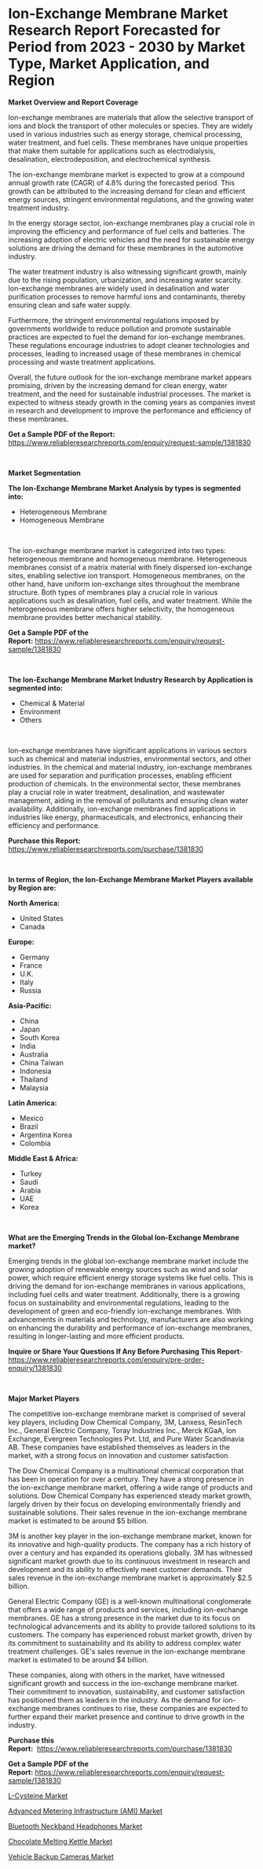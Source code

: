 <p><h1>Ion-Exchange Membrane Market Research Report Forecasted for Period from 2023 -  2030 by Market Type, Market Application, and Region</h1></p><p><strong>Market Overview and Report Coverage</strong></p>
<p><p>Ion-exchange membranes are materials that allow the selective transport of ions and block the transport of other molecules or species. They are widely used in various industries such as energy storage, chemical processing, water treatment, and fuel cells. These membranes have unique properties that make them suitable for applications such as electrodialysis, desalination, electrodeposition, and electrochemical synthesis.</p><p>The ion-exchange membrane market is expected to grow at a compound annual growth rate (CAGR) of 4.8% during the forecasted period. This growth can be attributed to the increasing demand for clean and efficient energy sources, stringent environmental regulations, and the growing water treatment industry.</p><p>In the energy storage sector, ion-exchange membranes play a crucial role in improving the efficiency and performance of fuel cells and batteries. The increasing adoption of electric vehicles and the need for sustainable energy solutions are driving the demand for these membranes in the automotive industry.</p><p>The water treatment industry is also witnessing significant growth, mainly due to the rising population, urbanization, and increasing water scarcity. Ion-exchange membranes are widely used in desalination and water purification processes to remove harmful ions and contaminants, thereby ensuring clean and safe water supply.</p><p>Furthermore, the stringent environmental regulations imposed by governments worldwide to reduce pollution and promote sustainable practices are expected to fuel the demand for ion-exchange membranes. These regulations encourage industries to adopt cleaner technologies and processes, leading to increased usage of these membranes in chemical processing and waste treatment applications.</p><p>Overall, the future outlook for the ion-exchange membrane market appears promising, driven by the increasing demand for clean energy, water treatment, and the need for sustainable industrial processes. The market is expected to witness steady growth in the coming years as companies invest in research and development to improve the performance and efficiency of these membranes.</p></p>
<p><strong>Get a Sample PDF of the Report:</strong> <a href="https://www.reliableresearchreports.com/enquiry/request-sample/1381830">https://www.reliableresearchreports.com/enquiry/request-sample/1381830</a></p>
<p>&nbsp;</p>
<p><strong>Market Segmentation</strong></p>
<p><strong>The Ion-Exchange Membrane Market Analysis by types is segmented into:</strong></p>
<p><ul><li>Heterogeneous Membrane</li><li>Homogeneous Membrane</li></ul></p>
<p>&nbsp;</p>
<p><p>The ion-exchange membrane market is categorized into two types: heterogeneous membrane and homogeneous membrane. Heterogeneous membranes consist of a matrix material with finely dispersed ion-exchange sites, enabling selective ion transport. Homogeneous membranes, on the other hand, have uniform ion-exchange sites throughout the membrane structure. Both types of membranes play a crucial role in various applications such as desalination, fuel cells, and water treatment. While the heterogeneous membrane offers higher selectivity, the homogeneous membrane provides better mechanical stability.</p></p>
<p><strong>Get a Sample PDF of the Report:</strong>&nbsp;<a href="https://www.reliableresearchreports.com/enquiry/request-sample/1381830">https://www.reliableresearchreports.com/enquiry/request-sample/1381830</a></p>
<p>&nbsp;</p>
<p><strong>The Ion-Exchange Membrane Market Industry Research by Application is segmented into:</strong></p>
<p><ul><li>Chemical & Material</li><li>Environment</li><li>Others</li></ul></p>
<p>&nbsp;</p>
<p><p>Ion-exchange membranes have significant applications in various sectors such as chemical and material industries, environmental sectors, and other industries. In the chemical and material industry, ion-exchange membranes are used for separation and purification processes, enabling efficient production of chemicals. In the environmental sector, these membranes play a crucial role in water treatment, desalination, and wastewater management, aiding in the removal of pollutants and ensuring clean water availability. Additionally, ion-exchange membranes find applications in industries like energy, pharmaceuticals, and electronics, enhancing their efficiency and performance.</p></p>
<p><strong>Purchase this Report:</strong>&nbsp; <a href="https://www.reliableresearchreports.com/purchase/1381830">https://www.reliableresearchreports.com/purchase/1381830</a></p>
<p>&nbsp;</p>
<p><strong>In terms of Region, the Ion-Exchange Membrane Market Players available by Region are:</strong></p>
<p>
    <p> <strong> North America: </strong>
        <ul>
            <li>United States</li>
            <li>Canada</li>
        </ul>
        </p> 
    <p> <strong> Europe: </strong>
        <ul>
            <li>Germany</li>
            <li>France</li>
            <li>U.K.</li>
            <li>Italy</li>
            <li>Russia</li>
        </ul>
        </p> 
    <p> <strong> Asia-Pacific: </strong>
        <ul>
            <li>China</li>
            <li>Japan</li>
            <li>South Korea</li>
            <li>India</li>
            <li>Australia</li>
            <li>China Taiwan</li>
            <li>Indonesia</li>
            <li>Thailand</li>
            <li>Malaysia</li>
        </ul>
        </p> 
    <p> <strong> Latin America: </strong>
        <ul>
            <li>Mexico</li>
            <li>Brazil</li>
            <li>Argentina Korea</li>
            <li>Colombia</li>
        </ul>
        </p> 
    <p> <strong> Middle East & Africa: </strong>
        <ul>
            <li>Turkey</li>
            <li>Saudi</li>
            <li>Arabia</li>
            <li>UAE</li>
            <li>Korea</li>
        </ul>
    </p>
    </p>
<p>&nbsp;</p>
<p><strong>What are the Emerging Trends in the Global Ion-Exchange Membrane market?</strong></p>
<p><p>Emerging trends in the global ion-exchange membrane market include the growing adoption of renewable energy sources such as wind and solar power, which require efficient energy storage systems like fuel cells. This is driving the demand for ion-exchange membranes in various applications, including fuel cells and water treatment. Additionally, there is a growing focus on sustainability and environmental regulations, leading to the development of green and eco-friendly ion-exchange membranes. With advancements in materials and technology, manufacturers are also working on enhancing the durability and performance of ion-exchange membranes, resulting in longer-lasting and more efficient products.</p></p>
<p><strong>Inquire or Share Your Questions If Any Before Purchasing This Report</strong>- <a href="https://www.reliableresearchreports.com/enquiry/pre-order-enquiry/1381830">https://www.reliableresearchreports.com/enquiry/pre-order-enquiry/1381830</a></p>
<p>&nbsp;</p>
<p><strong>Major Market Players</strong></p>
<p><p>The competitive ion-exchange membrane market is comprised of several key players, including Dow Chemical Company, 3M, Lanxess, ResinTech Inc., General Electric Company, Toray Industries Inc., Merck KGaA, Ion Exchange, Evergreen Technologies Pvt. Ltd, and Pure Water Scandinavia AB. These companies have established themselves as leaders in the market, with a strong focus on innovation and customer satisfaction.</p><p>The Dow Chemical Company is a multinational chemical corporation that has been in operation for over a century. They have a strong presence in the ion-exchange membrane market, offering a wide range of products and solutions. Dow Chemical Company has experienced steady market growth, largely driven by their focus on developing environmentally friendly and sustainable solutions. Their sales revenue in the ion-exchange membrane market is estimated to be around $5 billion.</p><p>3M is another key player in the ion-exchange membrane market, known for its innovative and high-quality products. The company has a rich history of over a century and has expanded its operations globally. 3M has witnessed significant market growth due to its continuous investment in research and development and its ability to effectively meet customer demands. Their sales revenue in the ion-exchange membrane market is approximately $2.5 billion.</p><p>General Electric Company (GE) is a well-known multinational conglomerate that offers a wide range of products and services, including ion-exchange membranes. GE has a strong presence in the market due to its focus on technological advancements and its ability to provide tailored solutions to its customers. The company has experienced robust market growth, driven by its commitment to sustainability and its ability to address complex water treatment challenges. GE's sales revenue in the ion-exchange membrane market is estimated to be around $4 billion.</p><p>These companies, along with others in the market, have witnessed significant growth and success in the ion-exchange membrane market. Their commitment to innovation, sustainability, and customer satisfaction has positioned them as leaders in the industry. As the demand for ion-exchange membranes continues to rise, these companies are expected to further expand their market presence and continue to drive growth in the industry.</p></p>
<p><strong>Purchase this Report:</strong>&nbsp;&nbsp;<a href="https://www.reliableresearchreports.com/purchase/1381830">https://www.reliableresearchreports.com/purchase/1381830</a></p>
<p></p>
<p><strong>Get a Sample PDF of the Report:</strong>&nbsp;<a href="https://www.reliableresearchreports.com/enquiry/request-sample/1381830">https://www.reliableresearchreports.com/enquiry/request-sample/1381830</a></p>
<p><p><a href="https://github.com/FassouRP/Market-Research-Report-List-1/blob/main/l-cysteine-market.md">L-Cysteine Market</a></p><p><a href="https://github.com/rexevange/Market-Research-Report-List-1/blob/main/advanced-metering-infrastructure-ami-market.md">Advanced Metering Infrastructure (AMI) Market</a></p><p><a href="https://www.linkedin.com/pulse/bluetooth-neckband-headphones-market-research-report-provides-02yac/">Bluetooth Neckband Headphones Market</a></p><p><a href="https://medium.com/@trystanward/chocolate-melting-kettle-market-size-growth-forecast-2023-2030-0f5f219c152c">Chocolate Melting Kettle Market</a></p><p><a href="https://www.linkedin.com/pulse/vehicle-backup-cameras-market-research-report-unlocks-analysis-qvzlc/">Vehicle Backup Cameras Market</a></p></p>